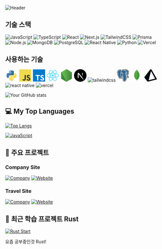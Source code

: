 ![Header](https://capsule-render.vercel.app/api?type=waving&color=000000&height=300&section=header&text=Web%20Developer&fontSize=90&animation=fadeIn&fontAlignY=38)


## 기술 스택
![JavaScript](https://img.shields.io/badge/-JavaScript-F7DF1E?style=flat-square&logo=javascript&logoColor=black)
![TypeScript](https://img.shields.io/badge/-TypeScript-3178C6?style=flat-square&logo=TypeScript&logoColor=white)
![React](https://img.shields.io/badge/-React-61DAFB?style=flat-square&logo=React&logoColor=black)
![Next.js](https://img.shields.io/badge/-Next.js-000000?style=flat-square&logo=Next.js&logoColor=white)
![TailwindCSS](https://img.shields.io/badge/-TailwindCSS-38B2AC?style=flat-square&logo=tailwind-css&logoColor=white)
![Prisma](https://img.shields.io/badge/-Prisma-1B222D?style=flat-square&logo=Prisma&logoColor=white)
![Node.js](https://img.shields.io/badge/-Node.js-339933?style=flat-square&logo=Node.js&logoColor=white)
![MongoDB](https://img.shields.io/badge/-MongoDB-47A248?style=flat-square&logo=MongoDB&logoColor=white)
![PostgreSQL](https://img.shields.io/badge/-PostgreSQL-336791?style=flat-square&logo=PostgreSQL&logoColor=white)
![React Native](https://img.shields.io/badge/-React_Native-61DAFB?style=flat-square&logo=React&logoColor=black)
![Python](https://img.shields.io/badge/-Python-3776AB?style=flat-square&logo=Python&logoColor=white)
![Vercel](https://img.shields.io/badge/-Vercel-000000?style=flat-square&logo=Vercel&logoColor=white)

## 사용하는 기술

<p align="left">
  <img src="https://raw.githubusercontent.com/devicons/devicon/master/icons/python/python-original.svg" alt="python" width="40" height="40"/>
  <img src="https://raw.githubusercontent.com/devicons/devicon/master/icons/javascript/javascript-original.svg" alt="javascript" width="40" height="40"/>
  <img src="https://raw.githubusercontent.com/devicons/devicon/master/icons/typescript/typescript-original.svg" alt="typescript" width="40" height="40"/>
  <img src="https://raw.githubusercontent.com/devicons/devicon/master/icons/react/react-original.svg" alt="react" width="40" height="40"/>
  <img src="https://raw.githubusercontent.com/devicons/devicon/master/icons/nodejs/nodejs-original.svg" alt="nodejs" width="40" height="40"/>
  <img src="https://raw.githubusercontent.com/devicons/devicon/master/icons/nextjs/nextjs-original.svg" alt="nextjs" width="40" height="40"/>
  <img src="https://www.vectorlogo.zone/logos/tailwindcss/tailwindcss-icon.svg" alt="tailwindcss" width="40" height="40"/>
  <img src="https://raw.githubusercontent.com/devicons/devicon/master/icons/postgresql/postgresql-original.svg" alt="postgresql" width="40" height="40"/>
  <img src="https://raw.githubusercontent.com/devicons/devicon/master/icons/mongodb/mongodb-original.svg" alt="mongodb" width="40" height="40"/>
  <img src="https://raw.githubusercontent.com/prisma/presskit/main/Assets/Prisma-DarkSymbol.svg" alt="prisma" width="40" height="40"/>
  <img src="https://raw.githubusercontent.com/kristerkari/react-native-svg-transformer/master/images/react-native-logo.png" alt="react native" width="40" height="40"/>
  <img src="https://www.vectorlogo.zone/logos/vercel/vercel-icon.svg" alt="vercel" width="40" height="40"/>
</p>

![Your GitHub stats](https://github-readme-stats.vercel.app/api?username=jeff0327&show_icons=true&theme=radical&count_private=true&cache_seconds=86400)


## 💻 My Top Languages

[![Top Langs](https://github-readme-stats.vercel.app/api/top-langs/?username=jeff0327&layout=compact&theme=vision-friendly-dark&hide=html,Xtend,GAP,XSLT,Batchfile,Shell,Perl&langs_count=8&custom_title=My%20Top%20Languages&card_width=445&title_color=f1e05a)](https://github.com/anuraghazra/github-readme-stats)

[![JavaScript](https://img.shields.io/badge/-JavaScript-F7DF1E?style=for-the-badge&logo=javascript&logoColor=black&labelColor=F7DF1E)](https://developer.mozilla.org/en-US/docs/Web/JavaScript)

## 🚀 주요 프로젝트

### Company Site
[![Company](https://img.shields.io/badge/Project-Company-blue?style=for-the-badge&logo=github)](https://github.com/jeff0327/company)
[![Website](https://img.shields.io/badge/Visit-Website-green?style=for-the-badge&logo=vercel)](https://comjeff.site)
### Travel Site
[![Company](https://img.shields.io/badge/Project-Company-blue?style=for-the-badge&logo=github)](https://github.com/jeff0327/travel)
[![Website](https://img.shields.io/badge/Visit-Website-green?style=for-the-badge&logo=vercel)](https://traveljeff.site)


## 🦀 최근 학습 프로젝트 Rust

[![Rust Start](https://img.shields.io/badge/Rust-Start-orange?style=for-the-badge&logo=rust)](https://github.com/jeff0327/startRust)

요즘 공부중인것 Rust!
